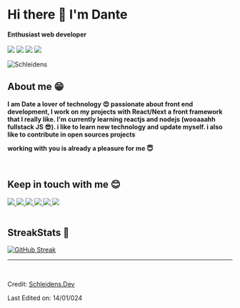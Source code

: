 # Hi there 👋 I'm Dante


**Enthusiast web developer** 
<br>
<br>
<img src="[https://img.shields.io/badge/nuxt.js-00C58E?style=for-the-badge&logo=nuxt.js&logoColor=white](https://img.shields.io/badge/next%20js-00C58E?style=for-the-badge&logo=next.js&logoColor=white"/> 
<img src="https://img.shields.io/badge/Vue.js-35495E?style=for-the-badge&logo=vue.js&logoColor=4FC08D"/> 
<img src="https://img.shields.io/badge/React-20232A?style=for-the-badge&logo=react&logoColor=61DAFB"/>
<img src="https://img.shields.io/badge/Node.js-43853D?style=for-the-badge&logo=node.js&logoColor=white" />
<br>


  <img align="center" alt="Schleidens" src="https://cdn.dribbble.com/users/1059583/screenshots/4171367/coding-freak.gif" />
  
  ## About me &#128513;
  <p>
  <b>
  I am Date a lover of technology &#128525; passionate about front end development, I work on my projects with React/Next a front framework that I really like.
  I'm currently learning reactjs and nodejs (wooaaahh fullstack JS &#128526;).
  i like to learn new technology and update myself. i also like to contribute in open sources projects


  working with you is already a pleasure for me &#128519;
  </b>
  </p>

<br>

## Keep in touch with me 😊
<a href="#">
<img src="https://img.shields.io/twitter/follow/Schleidens_dev?color=blue&label=follow&logo=twitter&logoColor=white&style=for-the-badge" />
</a>
<a href="#">
<img src="https://img.shields.io/badge/Instagram-E4405F?style=for-the-badge&logo=instagram&logoColor=white" />
</a>
<a href="#">
<img src="https://img.shields.io/badge/LinkedIn-0077B5?style=for-the-badge&logo=linkedin&logoColor=white" />
</a>
<a href="#">
<img src="https://img.shields.io/badge/Facebook-1877F2?style=for-the-badge&logo=facebook&logoColor=white" />
</a>
<a href="#">
<img src="https://img.shields.io/badge/dev.to-0A0A0A?style=for-the-badge&logo=dev.to&logoColor=white" />
</a>
<a href="#">
  <img src="https://img.shields.io/badge/Discord-7289DA?style=for-the-badge&logo=discord&logoColor=white"/>
</a>

<br />
<br />

## StreakStats 🚀

[![GitHub Streak](https://streak-stats.demolab.com?user=dariast03&theme=vue-dark&date_format=M%20j%5B%2C%20Y%5D)](https://git.io/streak-stats)


-----
<br />


Credit: [Schleidens.Dev](https://github.com/dariast03)

Last Edited on: 14/01/024
